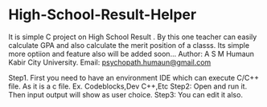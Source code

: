 # High-School-Result-Helper
It is simple C project on High School Result . By this one teacher can easily calculate GPA and also calculate the merit position of a classs. Its simple more optiion and feature also will be added soon...
Author: A S M Humaun Kabir
City University.
Email: psychopath.humaun@gmail.com

Step1. First you need to have an environment IDE which can execute C/C++ file. As it is a c file. Ex. Codeblocks,Dev C++,Etc
Step2: Open and run it. Then input output will show as user choice.
Step3: You can edit it also.
